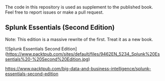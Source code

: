 The code in this repository is used as supplement to the published book. Feel free to report issues or make a pull request.

## Splunk Essentials (Second Edition)

Note: This edition is a massive rewrite of the first. Treat it as a new book.

![Splunk Essentials Second Edition] (https://www.packtpub.com/sites/default/files/9462EN_5234_Splunk%20Essentials%20-%20Second%20Edition.jpg)

https://www.packtpub.com/big-data-and-business-intelligence/splunk-essentials-second-edition

